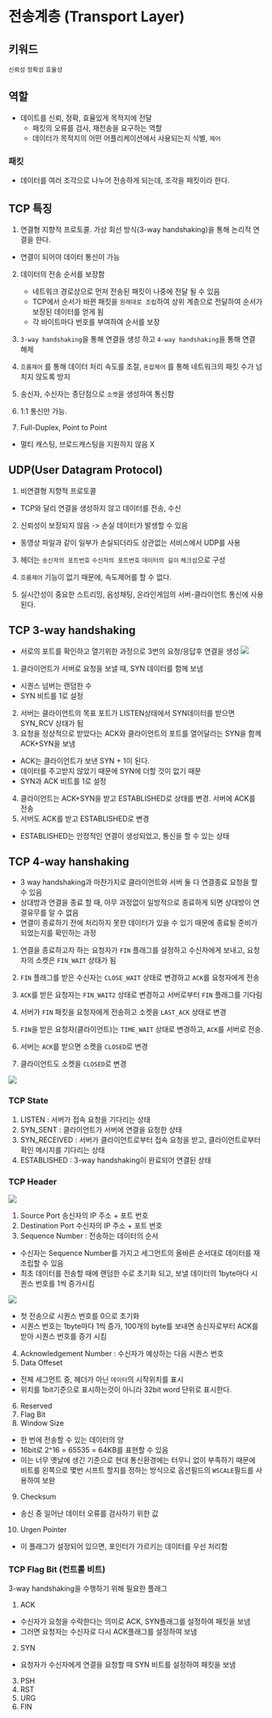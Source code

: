 # 전송계층 (Transport Layer)

## 키워드

`신뢰성` `정확성` `효울성`

## 역할

- 데이트를 신뢰, 정확, 효율있게 목적지에 전달
  - 패킷의 오류를 검사, 재전송을 요구하는 역할
  - 데이터가 목적지의 어떤 어플리케이션에서 사용되는지 식별, `제어`

### 패킷

- 데이터를 여러 조각으로 나누어 전송하게 되는데, 조각을 패킷이라 한다.

## TCP 특징

1. 연결형 지향적 프로토콜. 가상 회선 방식(3-way handshaking)을 통해 논리적 연결을 한다.

- 연결이 되어야 데이터 통신이 가능

2. 데이터의 전송 순서를 보장함

   - 네트워크 경로상으로 먼저 전송된 패킷이 나중에 전달 될 수 있음
   - TCP에서 순서가 바뀐 패킷을 `원래대로 조립`하여 상위 계층으로 전달하여 순서가 보장된 데이터를 얻게 됨
   - 각 바이트마다 번호를 부여하여 순서를 보장

3. `3-way handshaking`을 통해 연결을 생성 하고 `4-way handshaking`을 통해 연결 해제

4. `흐름제어` 를 통해 데이터 처리 속도를 조절, `혼잡제어` 를 통해 네트워크의 패킷 수가 넘치지 않도록 방지
5. 송신자, 수신자는 종단점으로 `소켓`을 생성하여 통신함
6. 1:1 통신만 가능.
7. Full-Duplex, Point to Point

- 멀티 캐스팅, 브로드캐스팅을 지원하지 않음 X

## UDP(User Datagram Protocol)

1. 비연결형 지향적 프로토콜

- TCP와 달리 연결을 생성하지 않고 데이터를 전송, 수신

2. 신뢰성이 보장되지 않음 -> 손실 데이터가 발생할 수 있음

- 동영상 파일과 같이 일부가 손실되더라도 상관없는 서비스에서 UDP를 사용

3. 헤더는 `송신자의 포트번호` `수신자의 포트번호` `데이터의 길이` `체크섬`으로 구성

4. `흐름제어` 기능이 없기 때문에, 속도제어를 할 수 없다.

5. 실시간성이 중요한 스트리밍, 음성채팅, 온라인게임의 서버-클라이언트 통신에 사용된다.

## TCP 3-way handshaking

- 서로의 포트를 확인하고 열기위한 과정으로 3번의 요청/응답후 연결을 생성
  ![](https://img1.daumcdn.net/thumb/R1280x0/?scode=mtistory2&fname=https%3A%2F%2Fblog.kakaocdn.net%2Fdn%2Fc7IA52%2FbtqNfrrcasU%2FB0UyfjyjKh1Ga6yQB3v2y0%2Fimg.jpg)

1. 클라이언트가 서버로 요청을 보낼 때, SYN 데이터를 함께 보냄

- 시퀀스 넘버는 랜덤한 수
- SYN 비트를 1로 설정

2. 서버는 클라이언트의 목표 포트가 LISTEN상태에서 SYN데이터를 받으면 SYN_RCV 상태가 됨
3. 요청을 정상적으로 받았다는 ACK와 클라이언트의 포트를 열어달라는 SYN을 함께 ACK+SYN을 보냄

- ACK는 클라이언트가 보낸 SYN + 1이 된다.
- 데이터를 주고받지 않았기 때문에 SYN에 더할 것이 없기 때문
- SYN과 ACK 비트를 1로 설정

4. 클라이언트는 ACK+SYN을 받고 ESTABLISHED로 상태를 변경. 서버에 ACK를 전송
5. 서버도 ACK를 받고 ESTABLISHED로 변경

- ESTABLISHED는 안정적인 연결이 생성되었고, 통신을 할 수 있는 상태

## TCP 4-way hanshaking

- 3 way handshaking과 마찬가지로 클라이언트와 서버 둘 다 연결종료 요청을 할 수 있음
- 상대방과 연결을 종료 할 때, 아무 과정없이 일방적으로 종료하게 되면 상대방이 연결유무를 알 수 없음
- 연결이 종료하기 전에 처리하지 못한 데이터가 있을 수 있기 때문에 종료될 준비가 되었는지를 확인하는 과정

1. 연결을 종료하고자 하는 요청자가 `FIN` 플래그를 설정하고 수신자에게 보내고, 요청자의 소켓은 `FIN_WAIT` 상태가 됨

2. `FIN` 플래그를 받은 수신자는 `CLOSE_WAIT` 상태로 변경하고 `ACK`를 요청자에게 전송
3. `ACK`를 받은 요청자는 `FIN_WAIT2` 상태로 변경하고 서버로부터 `FIN` 플래그를 기다림

4. 서버가 `FIN` 패킷을 요청자에게 전송하고 소켓을 `LAST_ACK` 상태로 변경
5. `FIN`을 받은 요청자(클라이언트)는 `TIME_WAIT` 상태로 변경하고, `ACK`를 서버로 전송.
6. 서버는 `ACK`를 받으면 소켓을 `CLOSED`로 변경
7. 클라이언트도 소켓을 `CLOSED`로 변경

![](https://t1.daumcdn.net/cfile/tistory/99229C485C1D90C038)

### TCP State

1. LISTEN : 서버가 접속 요청을 기다리는 상태
2. SYN_SENT : 클라이언트가 서버에 연결을 요청한 상태
3. SYN_RECEIVED : 서버가 클라이언트로부터 접속 요청을 받고, 클라이언트로부터 확인 메시지를 기다리는 상태
4. ESTABLISHED : 3-way handshaking이 완료되어 연결된 상태

### TCP Header

![](https://img1.daumcdn.net/thumb/R1280x0/?scode=mtistory2&fname=https%3A%2F%2Fblog.kakaocdn.net%2Fdn%2FcIt86U%2FbtqNiVx6GmY%2FnPEo5ZZsFq71gFGqAxtvxK%2Fimg.png)

1. Source Port 송신자의 IP 주소 + 포트 번호
2. Destination Port 수신자의 IP 주소 + 포트 번호
3. Sequence Number : 전송하는 데이터의 순서

- 수신자는 Sequence Number를 가지고 세그먼트의 올바른 순서대로 데이터를 재조립할 수 있음
- 최초 데이터를 전송할 때에 랜덤한 수로 초기화 되고, 보낼 데이터의 1byte마다 시퀀스 번호를 1씩 증가시킴

![](https://evan-moon.github.io/static/4c5dc85683ae837d23500d773f219316/d9199/ack.png)

- 첫 전송으로 시퀀스 번호를 0으로 초기화
- 시퀀스 번호는 1byte마다 1씩 증가, 100개의 byte를 보내면 송신자로부터 ACK를 받아 시퀀스 번호를 증가 시킴

4. Acknowledgement Number : 수신자가 예상하는 다음 시퀀스 번호
5. Data Offeset

- 전체 세그먼트 중, 헤더가 아닌 `데이터`의 시작위치를 표시
- 위치를 1bit기준으로 표시하는것이 아니라 32bit word 단위로 표시한다.

6. Reserved
7. Flag Bit
8. Window Size

- 한 번에 전송할 수 있는 데이터의 양
- 16bit로 2^16 = 65535 = 64KB를 표현할 수 있음
- 이는 너무 옛날에 생긴 기준으로 현대 통신환경에는 터무니 없이 부족하기 때문에 비트를 왼쪽으로 몇번 시프트 할지를 정하는 방식으로 옵션필드의 `WSCALE`필드를 사용하여 보완

9. Checksum

- 송신 중 일어난 데이터 오류를 검사하기 위한 값

10. Urgen Pointer

- 이 플래그가 설정되어 있으면, 포인터가 가르키는 데이터를 우선 처리함

### TCP Flag Bit (컨트롤 비트)

3-way handshaking을 수행하기 위해 필요한 플래그

1. ACK

- 수신자가 요청을 수락한다는 의미로 ACK, SYN플래그를 설정하여 패킷을 보냄
- 그러면 요청자는 수신자로 다시 ACK플래그를 설정하여 보냄

2. SYN

- 요청자가 수신자에게 연결을 요청할 때 SYN 비트를 설정하여 패킷을 보냄

3. PSH
4. RST
5. URG
6. FIN
